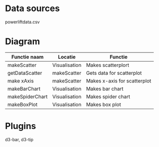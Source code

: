 Data sources
======================

powerliftdata.csv

Diagram
======================

| Functie naam  | Locatie       | Functie      |
| ------------- | ------------- | ------------ |
| makeScatter   | Visualisation  | Makes scatterplort |
| getDataScatter | makeScatter | Gets data for scatterplot |
| make xAxis | makeScatter | Makes x-axis for scatterplot
| makeBarChart  | Visualisation  | Makes bar chart |
| makeSpiderChart | Visualisation | Makes spider chart |
| makeBoxPlot | Visualisation | Makes box plot |

Plugins
======================

d3-bar, d3-tip
